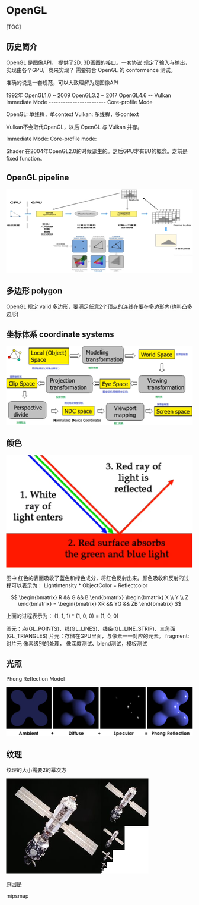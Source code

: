 # OpenGL
[TOC]

## 历史简介
OpenGL 是图像API， 提供了2D, 3D画图的接口。一套协议 规定了输入与输出，实现由各个GPU厂商来实现？
需要符合 OpenGL 的 conformence 测试。

准确的说是一套规范，可以大致理解为是图像API

1992年 OpenGL1.0 ~ 2009 OpenGL3.2 ~ 2017 OpenGL4.6 -- Vulkan
Immediate Mode ------------------------  Core-profile Mode

OpenGL: 单线程，单context
Vulkan: 多线程，多context

Vulkan不会取代OpenGL，以后 OpenGL 与 Vulkan 并存。

Immediate Mode:
Core-profile mode: 

Shader 在2004年OpenGL2.0的时候诞生的。之后GPU才有EU的概念。之前是fixed function。


## OpenGL pipeline

![](images/OpenGL/opengl-pipeline.png)


## 多边形 polygon
OpenGL 规定 valid 多边形，要满足任意2个顶点的连线在要在多边形内(也叫凸多边形)

## 坐标体系 coordinate systems

![](images/OpenGL/coordinate-systems.png)


## 颜色
![](images/OpenGL/red-surface.png)

图中 红色的表面吸收了蓝色和绿色成分，将红色反射出来。颜色吸收和反射的过程可以表示为：
LightIntensity * ObjectColor = Reflectcolor

$$
\begin{bmatrix}
R && G && B
\end{bmatrix}
\begin{bmatrix}
X \\
Y \\
Z
\end{bmatrix} =
\begin{bmatrix}
XR && YG && ZB
\end{bmatrix}
$$

上面的过程表示为：
(1, 1, 1) * (1, 0, 0) = (1, 0, 0)


图元：点(GL_POINTS)、线(GL_LINES)、线条(GL_LINE_STRIP)、三角面(GL_TRIANGLES)
片元：存储在GPU里面，与像素一一对应的元素。
fragment: 对片元 像素级别的处理， 像深度测试、blend测试，模板测试


## 光照
Phong Reflection Model

![](images/OpenGL/phone-reflection-model.png)




## 纹理
纹理的大小需要2的幂次方

![](images/OpenGL-beginners-tutorials/MipMap_Example_STS101.jpg)

原因是

mipsmap









